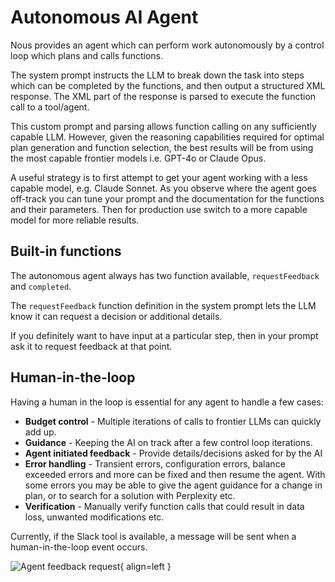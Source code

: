 # Autonomous AI Agent

Nous provides an agent which can perform work autonomously by a control loop which plans and calls functions.

The system prompt instructs the LLM to break down the task into steps which can be completed by the functions, 
and then output a structured XML response. The XML part of the response is parsed to execute the function call to a tool/agent.

This custom prompt and parsing allows function calling on any sufficiently capable LLM. However, given the reasoning
capabilities required for optimal plan generation and function selection, the best results will be from using the 
most capable frontier models i.e. GPT-4o or Claude Opus.

A useful strategy is to first attempt to get your agent working with a less capable model, e.g. Claude Sonnet.
As you observe where the agent goes off-track you can tune your prompt and the documentation for the functions and their parameters.
Then for production use switch to a more capable model for more reliable results.

## Built-in functions

The autonomous agent always has two function available, `requestFeedback` and `completed`.

The `requestFeedback` function definition in the system prompt lets the LLM know it can request a decision or additional details.

If you definitely want to have input at a particular step, then in your prompt ask it to request feedback at that point.

## Human-in-the-loop

Having a human in the loop is essential for any agent to handle a few cases:

- **Budget control** - Multiple iterations of calls to frontier LLMs can quickly add up.
- **Guidance** - Keeping the AI on track after a few control loop iterations.
- **Agent initiated feedback** - Provide details/decisions asked for by the AI
- **Error handling** - Transient errors, configuration errors, balance exceeded errors and more can be fixed and then resume the agent. With some errors you may be able to give the agent guidance for a change in plan, or to search for a solution with Perplexity etc.
- **Verification** - Manually verify function calls that could result in data loss, unwanted modifications etc.

Currently, if the Slack tool is available, a message will be sent when a human-in-the-loop event occurs.

![Agent feedback request](https://public.trafficguard.ai/nous/feedback.png){ align=left }

